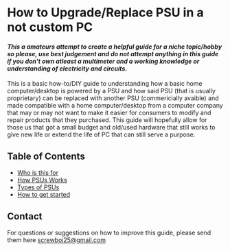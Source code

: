 # How to Upgrade/Replace PSU in a not custom PC 
#### *This a amateurs attempt to create a helpful guide for a niche topic/hobby so please, use best judgement and do not attempt anything in this guide if you don't own atleast a multimeter and a working knowledge or understanding of electricity and circuits.*
This is a basic how-to/DIY guide to understanding how a basic home computer/desktop is powered by a PSU and how said PSU (that is usually proprietary) can be replaced with another PSU (commericially avaible) and made compatible with a home computer/desktop from a computer company that may or may not want to make it easier for consumers to modify and repair products that they purchased. This guide will hopefully allow for those us that got a small budget and old/used hardware that still works to give new life or extend the life of PC that can still serve a purpose.

## Table of Contents
- [Who is this for](1-why_try.md)
- [How PSUs Works](2-psu_4_dummy.md)
- [Types of PSUs](3-types_of_psus.md)
- [How to get started](4-setup.md)

## Contact

For questions or suggestions on how to improve this guide, please send them here screwboi25@gmail.com
